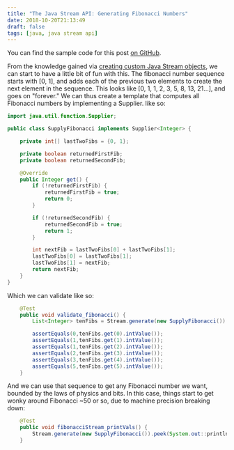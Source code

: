 ```yaml
---
title: "The Java Stream API: Generating Fibonacci Numbers"
date: 2018-10-20T21:13:49
draft: false
tags: [java, java stream api]
---
```


You can find the sample code for this post [on GitHub](https://github.com/nfisher23/java_stream_api_samples).

From the knowledge gained via [creating custom Java Stream objects](https://nickolasfisher.com/blog/the-java-stream-api-creating-custom-lazy-infinite-streams), we can start
to have a little bit of fun with this. The fibonacci number sequence starts with \[0, 1\], and adds each of the previous two elements to create the next element in the sequence.
This looks like \[0, 1, 1, 2, 3, 5, 8, 13, 21...\], and goes on "forever." We can thus create a template that computes all Fibonacci numbers by implementing a Supplier<T>. like so:

```java
import java.util.function.Supplier;

public class SupplyFibonacci implements Supplier<Integer> {

    private int[] lastTwoFibs = {0, 1};

    private boolean returnedFirstFib;
    private boolean returnedSecondFib;

    @Override
    public Integer get() {
        if (!returnedFirstFib) {
            returnedFirstFib = true;
            return 0;
        }

        if (!returnedSecondFib) {
            returnedSecondFib = true;
            return 1;
        }

        int nextFib = lastTwoFibs[0] + lastTwoFibs[1];
        lastTwoFibs[0] = lastTwoFibs[1];
        lastTwoFibs[1] = nextFib;
        return nextFib;
    }
}

```

Which we can validate like so:

```java
    @Test
    public void validate_fibonacci() {
        List<Integer> tenFibs = Stream.generate(new SupplyFibonacci()).limit(10).collect(Collectors.toList());

        assertEquals(0,tenFibs.get(0).intValue());
        assertEquals(1,tenFibs.get(1).intValue());
        assertEquals(1,tenFibs.get(2).intValue());
        assertEquals(2,tenFibs.get(3).intValue());
        assertEquals(3,tenFibs.get(4).intValue());
        assertEquals(5,tenFibs.get(5).intValue());
    }

```

And we can use that sequence to get any Fibonacci number we want, bounded by the laws of physics and bits. In this case, things start to get wonky around Fibonacci ~50 or so, due to machine precision breaking down:

```java
    @Test
    public void fibonacciStream_printVals() {
        Stream.generate(new SupplyFibonacci()).peek(System.out::println).limit(25).collect(Collectors.toList());
    }

```

